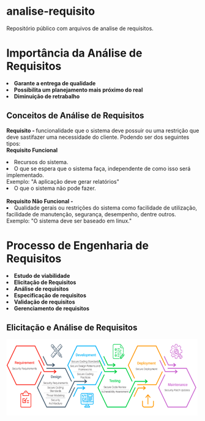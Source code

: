 <!-- Configuração do git README.md no site: https://docs.github.com/pt/get-started/writing-on-github/getting-started-with-writing-and-formatting-on-github/basic-writing-and-formatting-syntax-->

# analise-requisito
Repositório público com arquivos de analise de requisitos.

<h1>Importância da Análise de Requisitos</h1>
<p>
 <strong><li>Garante a entrega de qualidade</li></strong>   
 <strong><li>Possibilita um planejamento mais próximo do real</li></strong> 
 <strong><li>Diminuição de retrabalho</li></strong> 
</p>

<h2>Conceitos de Análise de Requisitos</h2>
<p>
<strong>Requisito - </strong> funcionalidade que o sistema deve possuir ou uma restrição que deve sastifazer uma necessidade do cliente. Podendo ser dos seguintes tipos:
</br>
<strong>Requisito Funcional</strong>
<li>Recursos do sistema.</li>
<li>O que se espera que o sistema faça, independente de como isso será implementado.</li>
Exemplo: "A aplicação deve gerar relatórios"
<li>O que o sistema não pode fazer.</li>
<br>
<strong>Requisito Não Funcional - </strong>
<li>Qualidade gerais ou restrições do sistema como facilidade de utilização, facilidade de manutenção, segurança, desempenho, dentre outros.</li>
 Exemplo: "O sistema deve ser baseado em linux."    
</p>

<h1>Processo de Engenharia de Requisitos</h1>
<li><strong>Estudo de viabilidade</strong></li>
<li><strong>Elicitação de Requisitos</strong></li>
<li><strong>Análise de requisitos</strong></li>
<li><strong>Especificação de requisitos</strong></li>
<li><strong>Validação de requisitos</strong></li>
<li><strong>Gerenciamento de requisitos</strong></li>

<h2>Elicitação e Análise de Requisitos</h2>
<img align="center" alt="Rafa-Ts" height="200" width="500" src="https://github.com/Marilainny/analise-requisito/blob/main/imagem/ciclodesenvolvimento.png">
